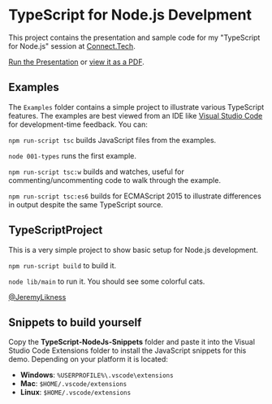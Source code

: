 # TypeScript for Node.js Develpment

This project contains the presentation and sample code for my "TypeScript for Node.js" session at [Connect.Tech](https://connect-js.com).

[Run the Presentation](./TypeScriptNode/typescriptfornode.html) or [view it as a PDF](./Presentation.pdf).

## Examples

The `Examples` folder contains a simple project to illustrate various TypeScript features. The examples are best viewed from an IDE like [Visual Studio Code](https://code.visualstudio.com) for development-time feedback. You can:

`npm run-script tsc` builds JavaScript files from the examples.

`node 001-types` runs the first example.

`npm run-script tsc:w` builds and watches, useful for commenting/uncommenting code to walk through the example.

`npm run-script tsc:es6` builds for ECMAScript 2015 to illustrate differences in output despite the same TypeScript source.

## TypeScriptProject

This is a very simple project to show basic setup for Node.js development.

`npm run-script build` to build it.

`node lib/main` to run it. You should see some colorful cats.

[@JeremyLikness](https://twitter.com/JeremyLikness)

## Snippets to build yourself 

Copy the **TypeScript-NodeJs-Snippets** folder and paste it into the Visual Studio Code Extensions folder to install the JavaScript snippets for this demo. Depending on your platform it is located:

* **Windows**: `%USERPROFILE%\.vscode\extensions`
* **Mac**: `$HOME/.vscode/extensions`
* **Linux**: `$HOME/.vscode/extensions`

